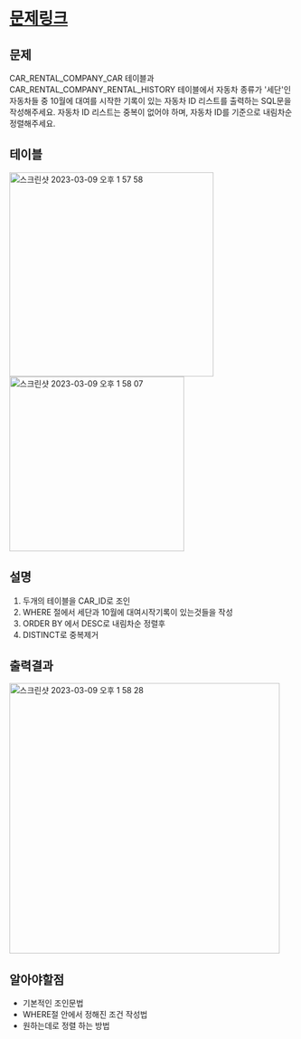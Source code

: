 # [문제링크](https://school.programmers.co.kr/learn/courses/30/lessons/157341)

## 문제
CAR_RENTAL_COMPANY_CAR 테이블과 CAR_RENTAL_COMPANY_RENTAL_HISTORY 테이블에서 자동차 종류가 '세단'인 자동차들 중 10월에 대여를 시작한 기록이 있는 자동차 ID 리스트를 출력하는 SQL문을 작성해주세요. 자동차 ID 리스트는 중복이 없어야 하며, 자동차 ID를 기준으로 내림차순 정렬해주세요.

## 테이블
<img width="361" alt="스크린샷 2023-03-09 오후 1 57 58" src="https://user-images.githubusercontent.com/107802548/223924149-fc8df38e-44d0-4611-9441-cc9e4ab3c12f.png">
<img width="309" alt="스크린샷 2023-03-09 오후 1 58 07" src="https://user-images.githubusercontent.com/107802548/223924178-41549e1d-05af-4da0-bee0-13c7647f77bc.png">



## 설명

1. 두개의 테이블을 CAR_ID로 조인
2. WHERE 절에서 세단과 10월에 대여시작기록이 있는것들을 작성
3. ORDER BY 에서 DESC로 내림차순 정렬후
4. DISTINCT로 중복제거

## 출력결과
<img width="478" alt="스크린샷 2023-03-09 오후 1 58 28" src="https://user-images.githubusercontent.com/107802548/223924318-b82bc047-1ed3-4b78-9748-7798ad310b2f.png">


## 알아야할점
- 기본적인 조인문법
- WHERE절 안에서 정해진 조건 작성법
- 원하는데로 정렬 하는 방법
